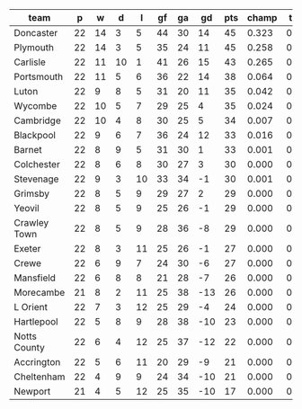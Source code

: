 |     team     | p  | w  | d  | l  | gf | ga | gd  | pts | champ | top2  | top3  | top4  |  5-7  | bot4  | bot3  | bot2  |
|--------------|----|----|----|----|----|----|-----|-----|-------|-------|-------|-------|-------|-------|-------|-------|
| Doncaster    | 22 | 14 |  3 |  5 | 44 | 30 |  14 |  45 | 0.323 | 0.561 | 0.728 | 0.839 | 0.137 | 0.000 | 0.000 | 0.000|
| Plymouth     | 22 | 14 |  3 |  5 | 35 | 24 |  11 |  45 | 0.258 | 0.489 | 0.673 | 0.798 | 0.169 | 0.000 | 0.000 | 0.000|
| Carlisle     | 22 | 11 | 10 |  1 | 41 | 26 |  15 |  43 | 0.265 | 0.497 | 0.675 | 0.802 | 0.166 | 0.000 | 0.000 | 0.000|
| Portsmouth   | 22 | 11 |  5 |  6 | 36 | 22 |  14 |  38 | 0.064 | 0.170 | 0.313 | 0.472 | 0.364 | 0.000 | 0.000 | 0.000|
| Luton        | 22 |  9 |  8 |  5 | 31 | 20 |  11 |  35 | 0.042 | 0.119 | 0.229 | 0.373 | 0.407 | 0.000 | 0.000 | 0.000|
| Wycombe      | 22 | 10 |  5 |  7 | 29 | 25 |   4 |  35 | 0.024 | 0.078 | 0.166 | 0.289 | 0.408 | 0.001 | 0.000 | 0.000|
| Cambridge    | 22 | 10 |  4 |  8 | 30 | 25 |   5 |  34 | 0.007 | 0.025 | 0.065 | 0.126 | 0.327 | 0.001 | 0.001 | 0.000|
| Blackpool    | 22 |  9 |  6 |  7 | 36 | 24 |  12 |  33 | 0.016 | 0.052 | 0.118 | 0.214 | 0.412 | 0.000 | 0.000 | 0.000|
| Barnet       | 22 |  8 |  9 |  5 | 31 | 30 |   1 |  33 | 0.001 | 0.003 | 0.010 | 0.022 | 0.128 | 0.022 | 0.010 | 0.003|
| Colchester   | 22 |  8 |  6 |  8 | 30 | 27 |   3 |  30 | 0.000 | 0.002 | 0.007 | 0.017 | 0.109 | 0.026 | 0.014 | 0.005|
| Stevenage    | 22 |  9 |  3 | 10 | 33 | 34 |  -1 |  30 | 0.001 | 0.003 | 0.008 | 0.019 | 0.112 | 0.021 | 0.011 | 0.004|
| Grimsby      | 22 |  8 |  5 |  9 | 29 | 27 |   2 |  29 | 0.000 | 0.001 | 0.003 | 0.008 | 0.062 | 0.059 | 0.034 | 0.016|
| Yeovil       | 22 |  8 |  5 |  9 | 25 | 26 |  -1 |  29 | 0.000 | 0.001 | 0.003 | 0.008 | 0.068 | 0.053 | 0.029 | 0.012|
| Crawley Town | 22 |  8 |  5 |  9 | 28 | 36 |  -8 |  29 | 0.000 | 0.000 | 0.001 | 0.004 | 0.032 | 0.107 | 0.066 | 0.033|
| Exeter       | 22 |  8 |  3 | 11 | 25 | 26 |  -1 |  27 | 0.000 | 0.001 | 0.002 | 0.006 | 0.043 | 0.078 | 0.046 | 0.023|
| Crewe        | 22 |  6 |  9 |  7 | 24 | 30 |  -6 |  27 | 0.000 | 0.000 | 0.000 | 0.002 | 0.020 | 0.159 | 0.103 | 0.054|
| Mansfield    | 22 |  6 |  8 |  8 | 21 | 28 |  -7 |  26 | 0.000 | 0.000 | 0.000 | 0.001 | 0.009 | 0.254 | 0.177 | 0.098|
| Morecambe    | 21 |  8 |  2 | 11 | 25 | 38 | -13 |  26 | 0.000 | 0.000 | 0.001 | 0.001 | 0.015 | 0.212 | 0.144 | 0.082|
| L Orient     | 22 |  7 |  3 | 12 | 25 | 29 |  -4 |  24 | 0.000 | 0.000 | 0.000 | 0.000 | 0.004 | 0.328 | 0.232 | 0.142|
| Hartlepool   | 22 |  5 |  8 |  9 | 28 | 38 | -10 |  23 | 0.000 | 0.000 | 0.000 | 0.000 | 0.001 | 0.495 | 0.385 | 0.263|
| Notts County | 22 |  6 |  4 | 12 | 25 | 37 | -12 |  22 | 0.000 | 0.000 | 0.000 | 0.000 | 0.002 | 0.582 | 0.464 | 0.335|
| Accrington   | 22 |  5 |  6 | 11 | 20 | 29 |  -9 |  21 | 0.000 | 0.000 | 0.000 | 0.000 | 0.004 | 0.373 | 0.272 | 0.173|
| Cheltenham   | 22 |  4 |  9 |  9 | 24 | 34 | -10 |  21 | 0.000 | 0.000 | 0.000 | 0.000 | 0.001 | 0.550 | 0.435 | 0.306|
| Newport      | 21 |  4 |  5 | 12 | 25 | 35 | -10 |  17 | 0.000 | 0.000 | 0.000 | 0.000 | 0.001 | 0.677 | 0.577 | 0.451|
